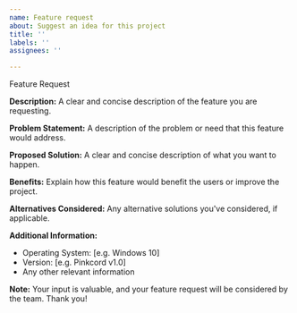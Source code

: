 ```yaml
---
name: Feature request
about: Suggest an idea for this project
title: ''
labels: ''
assignees: ''

---
```


Feature Request

**Description:**
A clear and concise description of the feature you are requesting.

**Problem Statement:**
A description of the problem or need that this feature would address.

**Proposed Solution:**
A clear and concise description of what you want to happen.

**Benefits:**
Explain how this feature would benefit the users or improve the project.

**Alternatives Considered:**
Any alternative solutions you've considered, if applicable.

**Additional Information:**
- Operating System: [e.g. Windows 10]
- Version: [e.g. Pinkcord v1.0]
- Any other relevant information

**Note:** Your input is valuable, and your feature request will be considered by the team. Thank you!
